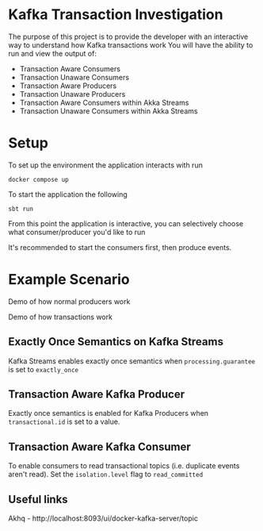 # Kafka Transaction Investigation

The purpose of this project is to provide the developer with an interactive way to understand how Kafka transactions work
You will have the ability to run and view the output of:

* Transaction Aware Consumers
* Transaction Unaware Consumers
* Transaction Aware Producers
* Transaction Unaware Producers
* Transaction Aware Consumers within Akka Streams
* Transaction Unaware Consumers within Akka Streams

# Setup
To set up the environment the application interacts with run

    docker compose up
To start the application the following

    sbt run

From this point the application is interactive, you can selectively choose what consumer/producer you'd like to run

It's recommended to start the consumers first, then produce events.

# Example Scenario

Demo of how normal producers work

Demo of how transactions work


## Exactly Once Semantics on Kafka Streams
Kafka Streams enables exactly once semantics when `processing.guarantee` is set to `exactly_once`

## Transaction Aware Kafka Producer
Exactly once semantics is enabled for Kafka Producers when `transactional.id` is set to a value. 

## Transaction Aware Kafka Consumer
To enable consumers to read  transactional topics (i.e. duplicate events aren't read). Set the `isolation.level` flag to `read_committed`

## Useful links
Akhq - http://localhost:8093/ui/docker-kafka-server/topic

